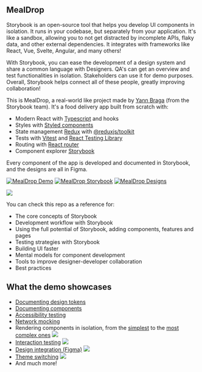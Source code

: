 ## MealDrop

Storybook is an open-source tool that helps you develop UI components in isolation. It runs in your codebase, but separately from your application. It's like a sandbox, allowing you to not get distracted by incomplete APIs, flaky data, and other external dependencies. It integrates with frameworks like React, Vue, Svelte, Angular, and many others!

With Storybook, you can ease the development of a design system and share a common language with Designers. QA's can get an overview and test functionalities in isolation. Stakeholders can use it for demo purposes. Overall, Storybook helps connect all of these people, greatly improving collaboration!

This is MealDrop, a real-world like project made by [Yann Braga](https://twitter.com/yannbf) (from the Storybook team). It's a food delivery app built from scratch with:

- Modern React with [Typescript](https://www.typescriptlang.org/) and hooks
- Styles with [Styled components](http://styled-components.com/)
- State management [Redux](https://redux.js.org/) with [@reduxjs/toolkit](https://redux-toolkit.js.org/)
- Tests with [Vitest](https://vitest.dev/) and [React Testing Library](https://testing-library.com/docs/react-testing-library/intro/)
- Routing with [React router](https://reactrouter.com/)
- Component explorer [Storybook](https://storybook.js.org/)

Every component of the app is developed and documented in Storybook, and the designs are all in Figma.

[![MealDrop Demo](https://img.shields.io/badge/MealDrop-Live%20demo-green?style=for-the-badge&logo=vercel)](http://mealdrop.vercel.app/)
[![MealDrop Storybook](https://img.shields.io/badge/MealDrop-Storybook-ff4785?style=for-the-badge&logo=storybook)](http://mealdrop.vercel.app/storybook)
[![MealDrop Designs](https://img.shields.io/badge/MealDrop-Designs-eeeeee?style=for-the-badge&logo=figma)](https://www.figma.com/file/3Q1HTCalD0lJnNvcMoEw1x/Mealdrop)

![](./.github/media/application-example.png)

You can check this repo as a reference for:

- The core concepts of Storybook
- Development workflow with Storybook
- Using the full potential of Storybook, adding components, features and pages
- Testing strategies with Storybook
- Building UI faster
- Mental models for component development
- Tools to improve designer-developer collaboration
- Best practices

## What the demo showcases

- <a href="https://mealdrop.vercel.app/storybook/?path=/docs/design-system-colors--docs">Documenting design tokens</a>
- <a href="https://mealdrop.vercel.app/storybook/?path=/docs/components-button--docs">Documenting components</a>
- <a href="https://mealdrop.vercel.app/storybook/?path=/story/pages-categorydetailpage--default&addonPanel=storybook/a11y/panel&panel=right">Accessibility testing</a>
- <a href="https://mealdrop.vercel.app/storybook/?path=/story/pages-restaurantdetailpage--not-found&panel=right">Network mocking</a>
- Rendering components in isolation, from the <a href="https://mealdrop.vercel.app/storybook/?path=/docs/components-button--default&panel=right">simplest</a> to the <a href="https://mealdrop.vercel.app/storybook/?path=/story/userflows-app--home&panel=right">most complex ones</a>
  ![](./.github/media/restaurant-card-stories.gif)
- <a href="https://mealdrop.vercel.app/storybook/?path=/story/userflows-app--to-success-page&addonPanel=storybook/interactions/panel&panel=right">Interaction testing</a>
  ![](./.github/media/interaction-tests.gif)
- <a href="https://mealdrop.vercel.app/storybook/?path=/story/components-button--default&addonPanel=STORYBOOK_ADDON_DESIGNS/panel&panel=right">Design integration (Figma)</a>
  ![](./.github/media/figma-connect.png)
- <a href="https://mealdrop.vercel.app/storybook/?path=/story/components-button--default&globals=theme:dark">Theme switching</a>
  ![](./.github/media/theme-toolbar.gif)
- And much more!
